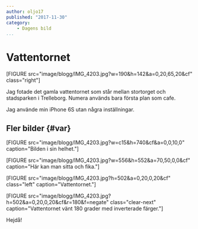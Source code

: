 ```yaml
---
author: oljo17
published: "2017-11-30"
category:
    - Dagens bild
...
```

Vattentornet
==================================


[FIGURE src="image/blogg/IMG_4203.jpg?w=190&h=142&a=0,20,65,20&cf" class="right"]

Jag fotade det gamla vattentornet som står mellan stortorget och stadsparken i Trelleborg. Numera används bara första plan som cafe.

<!--more-->

Jag använde min iPhone 6S utan några inställningar.

Fler bilder {#var}
-----------------------------------
[FIGURE src="image/blogg/IMG_4203.jpg?w=c15&h=740&cf&a=0,0,10,0" caption="Bilden i sin helhet."]

[FIGURE src="image/blogg/IMG_4203.jpg?w=556&h=552&a=70,50,0,0&cf" caption="Här kan man sitta och fika."]

[FIGURE src="image/blogg/IMG_4203.jpg?h=502&a=0,20,0,20&cf" class="left" caption="Vattentornet."]

[FIGURE src="image/blogg/IMG_4203.jpg?h=502&a=0,20,0,20&cf&r=180&f=negate" class="clear-next" caption="Vattentornet vänt 180 grader med inverterade färger."]





<!-- [FIGURE src="image/dbwebbisar.jpg?w=700" caption="Här är en liten del av den större planschen."]

Det är [Anna på Montage](http://montage.se/) som ritade dem en gång i tiden till en plansch.

Planschen ser i sin helhet ut så här, klicka på den för att komma till bilden som fungerar utmärkt som bakgrundsbild på din desktop dator. -->




Hejdå!

